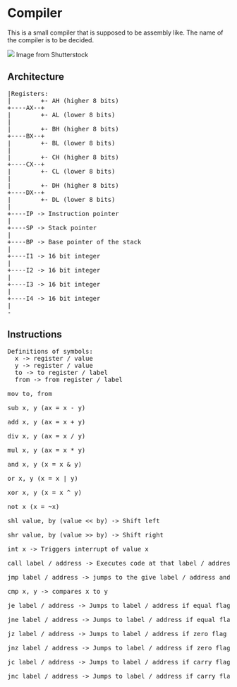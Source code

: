 # Compiler

This is a small compiler that is supposed to be assembly like. The name of the compiler is to be decided.

<img src="https://image.shutterstock.com/image-photo/businessman-relaxing-office-chair-standing-260nw-7869196.jpg">
Image from Shutterstock

## Architecture
<pre>
|Registers:
|        +- AH (higher 8 bits)
+----AX--+
|        +- AL (lower 8 bits)
|
|        +- BH (higher 8 bits)
+----BX--+
|        +- BL (lower 8 bits)
|
|        +- CH (higher 8 bits)
+----CX--+
|        +- CL (lower 8 bits)
|
|        +- DH (higher 8 bits)
+----DX--+
|        +- DL (lower 8 bits)
|
+----IP -> Instruction pointer
|
+----SP -> Stack pointer
|
+----BP -> Base pointer of the stack
|
+----I1 -> 16 bit integer
|
+----I2 -> 16 bit integer
|
+----I3 -> 16 bit integer
|
+----I4 -> 16 bit integer
|
-
</pre>

## Instructions
<pre>
Definitions of symbols:
  x -> register / value
  y -> register / value
  to -> to register / label
  from -> from register / label
  
mov to, from

sub x, y (ax = x - y)

add x, y (ax = x + y)

div x, y (ax = x / y)

mul x, y (ax = x * y)

and x, y (x = x & y)

or x, y (x = x | y)

xor x, y (x = x ^ y)

not x (x = ~x)

shl value, by (value << by) -> Shift left

shr value, by (value >> by) -> Shift right

int x -> Triggers interrupt of value x

call label / address -> Executes code at that label / address

jmp label / address -> jumps to the give label / address and proceeds execution from there

cmp x, y -> compares x to y

je label / address -> Jumps to label / address if equal flag is set

jne label / address -> Jumps to label / address if equal flag is not set

jz label / address -> Jumps to label / address if zero flag is set

jnz label / address -> Jumps to label / address if zero flag is not set

jc label / address -> Jumps to label / address if carry flag is set

jnc label / address -> Jumps to label / address if carry flag is not set

</pre>
